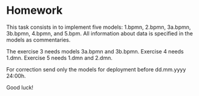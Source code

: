 Homework
========
This task consists in to implement five models: 1.bpmn, 2.bpmn, 3a.bpmn, 3b.bpmn, 4.bpmn, and 5.bpm. All information about data is specified in the models as commentaries.

The exercise 3 needs models 3a.bpmn and 3b.bpmn. Exercise 4 needs 1.dmn. Exercise 5 needs 1.dmn and 2.dmn.

For correction send only the models for deployment before dd.mm.yyyy 24:00h.

Good luck!
